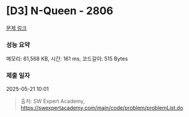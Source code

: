 # [D3] N-Queen - 2806 

[문제 링크](https://swexpertacademy.com/main/code/problem/problemDetail.do?contestProbId=AV7GKs06AU0DFAXB) 

### 성능 요약

메모리: 61,568 KB, 시간: 161 ms, 코드길이: 515 Bytes

### 제출 일자

2025-05-21 10:01



> 출처: SW Expert Academy, https://swexpertacademy.com/main/code/problem/problemList.do